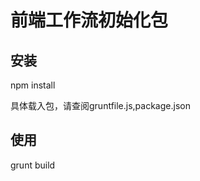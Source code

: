 前端工作流初始化包
==================
安装
------------------
npm install


具体载入包，请查阅gruntfile.js,package.json


使用
------------------

grunt build



